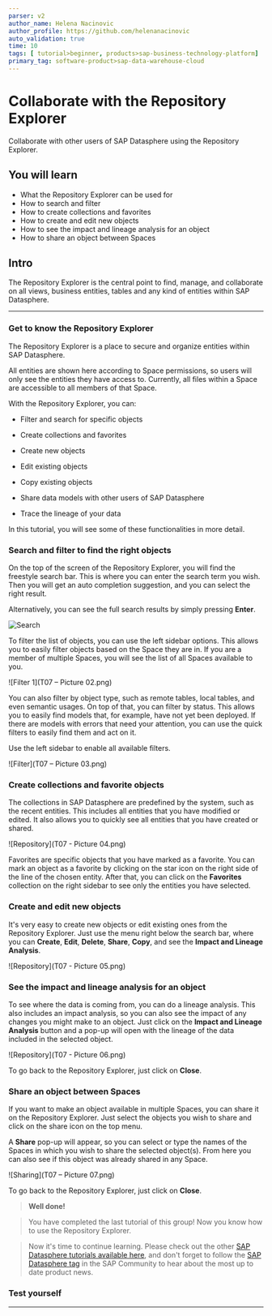 ```yaml
---
parser: v2
author_name: Helena Nacinovic
author_profile: https://github.com/helenanacinovic
auto_validation: true
time: 10
tags: [ tutorial>beginner, products>sap-business-technology-platform]
primary_tag: software-product>sap-data-warehouse-cloud
---
```


# Collaborate with the Repository Explorer
<!-- description --> Collaborate with other users of SAP Datasphere using the Repository Explorer.

## You will learn
- What the Repository Explorer can be used for
- How to search and filter
- How to create collections and favorites
- How to create and edit new objects
- How to see the impact and lineage analysis for an object
- How to share an object between Spaces

## Intro
The Repository Explorer is the central point to find, manage, and collaborate on all views, business entities, tables and any kind of entities within SAP Datasphere.

---

### Get to know the Repository Explorer



The Repository Explorer is a place to secure and organize entities within SAP Datasphere.

All entities are shown here according to Space permissions, so users will only see the entities they have access to. Currently, all files within a Space are accessible to all members of that Space.

With the Repository Explorer, you can:

- Filter and search for specific objects

- Create collections and favorites

- Create new objects

- Edit existing objects

- Copy existing objects

- Share data models with other users of SAP Datasphere

- Trace the lineage of your data

In this tutorial, you will see some of these functionalities in more detail.



### Search and filter to find the right objects


On the top of the screen of the Repository Explorer, you will find the freestyle search bar. This is where you can enter the search term you wish. Then you will get an auto completion suggestion, and you can select the right result.

Alternatively, you can see the full search results by simply pressing **Enter**.

![Search](T07–Picture01.png)

To filter the list of objects, you can use the left sidebar options. This allows you to easily filter objects based on the Space they are in. If you are a member of multiple Spaces, you will see the list of all Spaces available to you.

![Filter 1](T07 – Picture 02.png)

You can also filter by object type, such as remote tables, local tables, and even semantic usages. On top of that, you can filter by status. This allows you to easily find models that, for example, have not yet been deployed. If there are models with errors that need your attention, you can use the quick filters to easily find them and act on it.

Use the left sidebar to enable all available filters.

<!-- border -->![Filter](T07 – Picture 03.png)




### Create collections and favorite objects


The collections in SAP Datasphere are predefined by the system, such as the recent entities. This includes all entities that you have modified or edited. It also allows you to quickly see all entities that you have created or shared.

![Repository](T07 - Picture 04.png)

Favorites are specific objects that you have marked as a favorite. You can mark an object as a favorite by clicking on the star icon on the right side of the line of the chosen entity. After that, you can click on the **Favorites** collection on the right sidebar to see only the entities you have selected.



### Create and edit new objects


It's very easy to create new objects or edit existing ones from the Repository Explorer. Just use the menu right below the search bar, where you can **Create**, **Edit**, **Delete**, **Share**, **Copy**, and see the **Impact and Lineage Analysis**.

![Repository](T07 - Picture 05.png)



### See the impact and lineage analysis for an object


To see where the data is coming from, you can do a lineage analysis. This also includes an impact analysis, so you can also see the impact of any changes you might make to an object.
Just click on the **Impact and Lineage Analysis** button and a pop-up will open with the lineage of the data included in the selected object.

![Repository](T07 - Picture 06.png)

To go back to the Repository Explorer, just click on **Close**.



### Share an object between Spaces


If you want to make an object available in multiple Spaces, you can share it on the Repository Explorer. Just select the objects you wish to share and click on the share icon on the top menu.

A **Share** pop-up will appear, so you can select or type the names of the Spaces in which you wish to share the selected object(s). From here you can also see if this object was already shared in any Space.

![Sharing](T07 – Picture 07.png)

To go back to the Repository Explorer, just click on **Close**.


> **Well done!**

> You have completed the last tutorial of this group! Now you know how to use the Repository Explorer.

> Now it's time to continue learning. Please check out the other [SAP Datasphere tutorials available here](https://developers.sap.com/tutorial-navigator.html?tag=products:technology-platform/sap-data-warehouse-cloud), and don't forget to follow the [SAP Datasphere tag](https://https://community.sap.com/) in the SAP Community to hear about the most up to date product news.



### Test yourself



---

